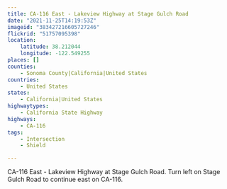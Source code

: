 ```yaml
---
title: CA-116 East - Lakeview Highway at Stage Gulch Road
date: "2021-11-25T14:19:53Z"
imageid: "383427216605727246"
flickrid: "51757095398"
location:
    latitude: 38.212044
    longitude: -122.549255
places: []
counties:
    - Sonoma County|California|United States
countries:
    - United States
states:
    - California|United States
highwaytypes:
    - California State Highway
highways:
    - CA-116
tags:
    - Intersection
    - Shield

---
```

CA-116 East - Lakeview Highway at Stage Gulch Road.  Turn left on Stage Gulch Road to continue east on CA-116.